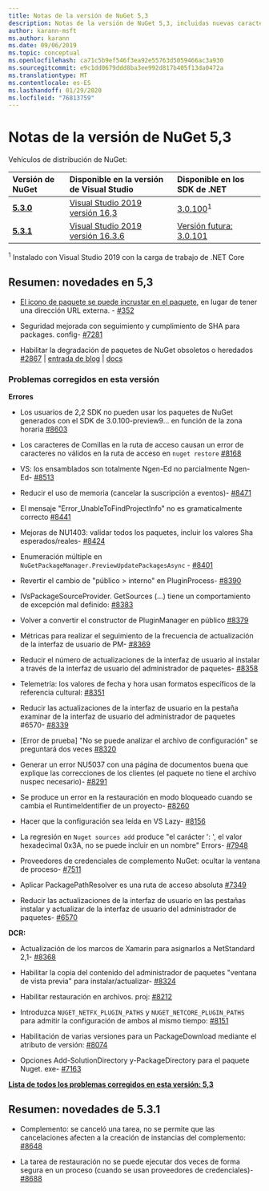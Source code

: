 ```yaml
---
title: Notas de la versión de NuGet 5,3
description: Notas de la versión de NuGet 5,3, incluidas nuevas características, correcciones de errores y DCR.
author: karann-msft
ms.author: karann
ms.date: 09/06/2019
ms.topic: conceptual
ms.openlocfilehash: ca71c5b9ef546f3ea92e55763d5059466ac3a930
ms.sourcegitcommit: e9c1dd0679ddd8ba3ee992d817b405f13da0472a
ms.translationtype: MT
ms.contentlocale: es-ES
ms.lasthandoff: 01/29/2020
ms.locfileid: "76813759"
---
```

# <a name="nuget-53-release-notes"></a>Notas de la versión de NuGet 5,3

Vehículos de distribución de NuGet:

| Versión de NuGet | Disponible en la versión de Visual Studio| Disponible en los SDK de .NET|
|:---|:---|:---|
| [**5.3.0**](https://nuget.org/downloads) | [Visual Studio 2019 versión 16,3](https://visualstudio.microsoft.com/downloads/) | [3.0.100](https://dotnet.microsoft.com/download/dotnet-core/3.0)<sup>1</sup> |
| [**5.3.1**](https://nuget.org/downloads) | [Visual Studio 2019 versión 16.3.6](https://visualstudio.microsoft.com/downloads/) | [Versión futura: 3.0.101](https://dotnet.microsoft.com/download/dotnet-core/3.0) |

<sup>1</sup> Instalado con Visual Studio 2019 con la carga de trabajo de .NET Core

## <a name="summary-whats-new-in-53"></a>Resumen: novedades en 5,3

* [El icono de paquete se puede incrustar en el paquete](../reference/msbuild-targets.md#packing-an-icon-image-file), en lugar de tener una dirección URL externa. - [#352](https://github.com/NuGet/Home/issues/352)

* Seguridad mejorada con seguimiento y cumplimiento de SHA para packages. config- [#7281](https://github.com/NuGet/Home/issues/7281)

* Habilitar la degradación de paquetes de NuGet obsoletos o heredados [#2867](https://github.com/NuGet/Home/issues/2867) | [entrada de blog](https://devblogs.microsoft.com/nuget/deprecating-packages-on-nuget-org/) | [docs](../nuget-org/deprecate-packages.md)

### <a name="issues-fixed-in-this-release"></a>Problemas corregidos en esta versión

**Errores**

* Los usuarios de 2,2 SDK no pueden usar los paquetes de NuGet generados con el SDK de 3.0.100-preview9... en función de la zona horaria [#8603](https://github.com/NuGet/Home/issues/8603)

* Los caracteres de Comillas en la ruta de acceso causan un error de caracteres no válidos en la ruta de acceso en `nuget restore` [#8168](https://github.com/NuGet/Home/issues/8168)

* VS: los ensamblados son totalmente Ngen-Ed no parcialmente Ngen-Ed- [#8513](https://github.com/NuGet/Home/issues/8513)

* Reducir el uso de memoria (cancelar la suscripción a eventos)- [#8471](https://github.com/NuGet/Home/issues/8471)

* El mensaje "Error_UnableToFindProjectInfo" no es gramaticalmente correcto [#8441](https://github.com/NuGet/Home/issues/8441)

* Mejoras de NU1403: validar todos los paquetes, incluir los valores Sha esperados/reales- [#8424](https://github.com/NuGet/Home/issues/8424)

* Enumeración múltiple en `NuGetPackageManager.PreviewUpdatePackagesAsync` - [#8401](https://github.com/NuGet/Home/issues/8401)

* Revertir el cambio de "público > interno" en PluginProcess- [#8390](https://github.com/NuGet/Home/issues/8390)

* IVsPackageSourceProvider. GetSources (...) tiene un comportamiento de excepción mal definido: [#8383](https://github.com/NuGet/Home/issues/8383)

* Volver a convertir el constructor de PluginManager en público [#8379](https://github.com/NuGet/Home/issues/8379)

* Métricas para realizar el seguimiento de la frecuencia de actualización de la interfaz de usuario de PM- [#8369](https://github.com/NuGet/Home/issues/8369)

* Reducir el número de actualizaciones de la interfaz de usuario al instalar a través de la interfaz de usuario del administrador de paquetes- [#8358](https://github.com/NuGet/Home/issues/8358)

* Telemetría: los valores de fecha y hora usan formatos específicos de la referencia cultural: [#8351](https://github.com/NuGet/Home/issues/8351)

* Reducir las actualizaciones de la interfaz de usuario en la pestaña examinar de la interfaz de usuario del administrador de paquetes #6570- [#8339](https://github.com/NuGet/Home/issues/8339)

* [Error de prueba] "No se puede analizar el archivo de configuración" se preguntará dos veces [#8320](https://github.com/NuGet/Home/issues/8320)

* Generar un error NU5037 con una página de documentos buena que explique las correcciones de los clientes (el paquete no tiene el archivo nuspec necesario)- [#8291](https://github.com/NuGet/Home/issues/8291)

* Se produce un error en la restauración en modo bloqueado cuando se cambia el RuntimeIdentifier de un proyecto- [#8260](https://github.com/NuGet/Home/issues/8260)

* Hacer que la configuración sea leída en VS Lazy- [#8156](https://github.com/NuGet/Home/issues/8156)

* La regresión en `Nuget sources add` produce "el carácter ': ', el valor hexadecimal 0x3A, no se puede incluir en un nombre" Errors- [#7948](https://github.com/NuGet/Home/issues/7948)

* Proveedores de credenciales de complemento NuGet: ocultar la ventana de proceso- [#7511](https://github.com/NuGet/Home/issues/7511)

* Aplicar PackagePathResolver es una ruta de acceso absoluta [#7349](https://github.com/NuGet/Home/issues/7349)

* Reducir las actualizaciones de la interfaz de usuario en las pestañas instalar y actualizar de la interfaz de usuario del administrador de paquetes- [#6570](https://github.com/NuGet/Home/issues/6570)

**DCR:**

* Actualización de los marcos de Xamarin para asignarlos a NetStandard 2,1- [#8368](https://github.com/NuGet/Home/issues/8368)

* Habilitar la copia del contenido del administrador de paquetes "ventana de vista previa" para instalar/actualizar- [#8324](https://github.com/NuGet/Home/issues/8324)

* Habilitar restauración en archivos. proj: [#8212](https://github.com/NuGet/Home/issues/8212)

* Introduzca `NUGET_NETFX_PLUGIN_PATHS` y `NUGET_NETCORE_PLUGIN_PATHS` para admitir la configuración de ambos al mismo tiempo: [#8151](https://github.com/NuGet/Home/issues/8151)

* Habilitación de varias versiones para un PackageDownload mediante el atributo de versión: [#8074](https://github.com/NuGet/Home/issues/8074)

* Opciones Add-SolutionDirectory y-PackageDirectory para el paquete Nuget. exe- [#7163](https://github.com/NuGet/Home/issues/7163)

**[Lista de todos los problemas corregidos en esta versión: 5,3](https://github.com/nuget/home/issues?q=is%3Aissue+is%3Aclosed+milestone%3A%225.3")**

## <a name="summary-whats-new-in-531"></a>Resumen: novedades de 5.3.1

* Complemento: se canceló una tarea, no se permite que las cancelaciones afecten a la creación de instancias del complemento: [#8648](https://github.com/NuGet/Home/issues/8648)

* La tarea de restauración no se puede ejecutar dos veces de forma segura en un proceso (cuando se usan proveedores de credenciales)- [#8688](https://github.com/NuGet/Home/issues/8688)
